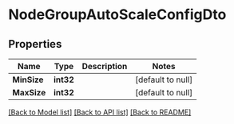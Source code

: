 # NodeGroupAutoScaleConfigDto

## Properties
Name | Type | Description | Notes
------------ | ------------- | ------------- | -------------
**MinSize** | **int32** |  | [default to null]
**MaxSize** | **int32** |  | [default to null]

[[Back to Model list]](../README.md#documentation-for-models) [[Back to API list]](../README.md#documentation-for-api-endpoints) [[Back to README]](../README.md)

